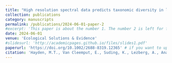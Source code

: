 ```yaml
---
title: "High resolution spectral data predicts taxonomic diversity in low diversity grasslands"
collection: publications
category: manuscripts
permalink: /publications/2024-06-01-paper-2
#excerpt: 'This paper is about the number 1. The number 2 is left for future work.'
date: 2024-06-01
venue: 'Ecological Solutions & Evidence'
#slidesurl: 'http://academicpages.github.io/files/slides1.pdf'
paperurl: 'https://doi.org/10.1002/2688-8319.12365' # if you want to upload the file
citation: 'Hayden, M.T., Van Cleemput, E., Suding, K., Lezberg, A., Anacker, B., & Dee, L. (2024). High resolution spectral data predicts taxonomic diversity in low diversity grasslands. Ecological Solutions and Evidence. https://doi.org/10.1002/2688-8319.12365'
---
```


